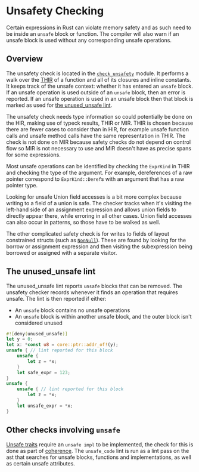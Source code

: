 # Unsafety Checking

Certain expressions in Rust can violate memory safety and as such need to be
inside an `unsafe` block or function. The compiler will also warn if an unsafe
block is used without any corresponding unsafe operations.

## Overview

The unsafety check is located in the [`check_unsafety`] module. It performs a
walk over the [THIR] of a function and all of its closures and inline constants.
It keeps track of the unsafe context: whether it has entered an `unsafe` block.
If an unsafe operation is used outside of an `unsafe` block, then an error is
reported. If an unsafe operation is used in an unsafe block then that block is
marked as used for [the unused_unsafe lint](#the-unused_unsafe-lint).

The unsafety check needs type information so could potentially be done on the
HIR, making use of typeck results, THIR or MIR. THIR is chosen because there are
fewer cases to consider than in HIR, for example unsafe function calls and
unsafe method calls have the same representation in THIR. The check is not done
on MIR because safety checks do not depend on control flow so MIR is not
necessary to use and MIR doesn't have as precise spans for some expressions.

Most unsafe operations can be identified by checking the `ExprKind` in THIR and
checking the type of the argument. For example, dereferences of a raw pointer
correspond to `ExprKind::Deref`s with an argument that has a raw pointer type.

Looking for unsafe Union field accesses is a bit more complex because writing to
a field of a union is safe. The checker tracks when it's visiting the left-hand
side of an assignment expression and allows union fields to directly appear
there, while erroring in all other cases. Union field accesses can also occur
in patterns, so those have to be walked as well.

The other complicated safety check is for writes to fields of layout constrained
structs (such as [`NonNull`]). These are found by looking for the borrow or
assignment expression and then visiting the subexpression being borrowed or
assigned with a separate visitor.

[THIR]: ./thir.md
[`check_unsafety`]: https://doc.rust-lang.org/nightly/nightly-rustc/rustc_mir_build/check_unsafety/index.html
[`NonNull`]: https://doc.rust-lang.org/std/ptr/struct.NonNull.html

## The unused_unsafe lint

The unused_unsafe lint reports `unsafe` blocks that can be removed. The unsafety
checker records whenever it finds an operation that requires unsafe. The lint is
then reported if either:

- An `unsafe` block contains no unsafe operations
- An `unsafe` block is within another unsafe block, and the outer block
  isn't considered unused

```rust
#![deny(unused_unsafe)]
let y = 0;
let x: *const u8 = core::ptr::addr_of!(y);
unsafe { // lint reported for this block
    unsafe {
        let z = *x;
    }
    let safe_expr = 123;
}
unsafe {
    unsafe { // lint reported for this block
        let z = *x;
    }
    let unsafe_expr = *x;
}
```

## Other checks involving `unsafe`

[Unsafe traits] require an `unsafe impl` to be implemented, the check for this
is done as part of [coherence]. The `unsafe_code` lint is run as a lint pass on
the ast that searches for unsafe blocks, functions and implementations, as well
as certain unsafe attributes.

[Unsafe traits]: https://doc.rust-lang.org/reference/items/traits.html#unsafe-traits
[coherence]: https://github.com/rust-lang/rust/blob/master/compiler/rustc_hir_analysis/src/coherence/unsafety.rs
